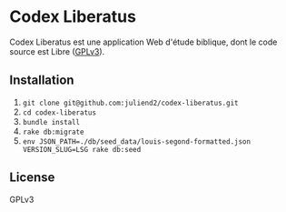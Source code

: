 # Codex Liberatus

Codex Liberatus est une application Web d'étude biblique, dont le code source
est Libre ([GPLv3](http://www.gnu.org/licenses/gpl-3.0.fr.html)).

## Installation

1. `git clone git@github.com:juliend2/codex-liberatus.git`
2. `cd codex-liberatus`
3. `bundle install`
4. `rake db:migrate`
5. `env JSON_PATH=./db/seed_data/louis-segond-formatted.json VERSION_SLUG=LSG rake db:seed`

## License

GPLv3
